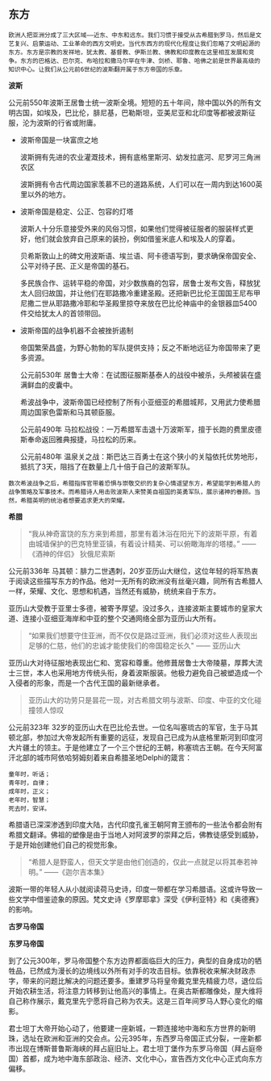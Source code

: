 ## 东方 ##

```
欧洲人把亚洲分成了三大区域——近东、中东和远东。我们习惯于接受从古希腊到罗马，然后是文艺复兴、启蒙运动、工业革命的西方文明史。当代东西方的现代化程度让我们忽略了文明起源的东方。东方是宗教的发祥地，犹太教、基督教、伊斯兰教、佛教和印度教在这里相互发展和竞争。东方的巴格达、巴尔克、布哈拉和撒马尔罕在牛津、剑桥、耶鲁、哈佛之前是世界最高级的知识中心。让我们从公元前6世纪的波斯翻开属于东方帝国的乐章。
```

**波斯**

公元前550年波斯王居鲁士统一波斯全境。短短的五十年间，除中国以外的所有文明古国，如埃及，巴比伦，腓尼基，巴勒斯坦，亚美尼亚和北印度等都被波斯征服，沦为波斯的行省或附庸。

- 波斯帝国是一块富庶之地

	波斯拥有先进的农业灌溉技术，拥有底格里斯河、幼发拉底河、尼罗河三角洲农区

	波斯拥有令古代周边国家羡慕不已的道路系统，人们可以在一周内到达1600英里以外的地方。

	
- 波斯帝国是稳定、公正、包容的灯塔

    波斯人十分乐意接受外来的风俗习惯，如果他们觉得被征服者的服装样式更好，他们就会放弃自己原来的装扮，例如借鉴米底人和埃及人的穿着。

    贝希斯敦山上的碑文用波斯语、埃兰语、阿卡德语写到，要求确保帝国安全、公平对待子民、正义是帝国的基石。

	多民族合作、运转平稳的帝国，对少数族裔的包容，居鲁士发布文告，释放犹太人回归故国，并让他们在耶路撒冷重建圣殿。还把新巴比伦王国国王尼布甲尼撒二世从耶路撒冷耶和华圣殿里掠夺来放在巴比伦神庙中的金银器皿5400件交给犹太人的首领带回。


- 波斯帝国的战争机器不会被挫折遏制

    帝国繁荣昌盛，为野心勃勃的军队提供支持；反之不断地远征为帝国带来了更多资源。

    公元前530年 居鲁士大帝：在试图征服斯基泰人的战役中被杀，头颅被装在盛满鲜血的皮囊中。

    希波战争中，波斯帝国已经控制了所有小亚细亚的希腊城邦，又用武力使希腊周边国家色雷斯和马其顿臣服。

	公元前490年 马拉松战役：一万希腊军击退十万波斯军，擅于长跑的费里皮德斯奉命返回雅典报捷，马拉松的历来。

	公元前480年 温泉关之战：斯巴达三百勇士在这个狭小的关隘依托优势地形，抵抗了3天，阻挡了在数量上几十倍于自己的波斯军队。

```
数次希波战争之后，希腊指挥官带着恐惧与崇敬交织的复杂心情遥望东方，希望能学到希腊人的战争策略及军事技术。而希腊诗人用击败波斯人来赞美自祖国的英勇军队，展示诸神的眷顾。当然，希腊英明的统治者想要追求更大的荣耀。
```

**希腊**

> “我从神奇富饶的东方来到希腊，那里有着沐浴在阳光下的波斯平原，有着由城墙保护的巴克特里亚镇，有着设计精美、可以俯瞰海岸的塔楼。”  ——《酒神的伴侣》 狄俄尼索斯

公元前336年 马其顿：腓力二世遇刺，20岁亚历山大继位，这位年轻的将军热衷于阅读这些描写东方的作品。他对一无所有的欧洲没有丝毫兴趣，同所有古希腊人一样，荣耀、文化、思想和机遇，当然还有威胁，统统来自于东方。

亚历山大受教于亚里士多德，被寄予厚望。没过多久，连接波斯主要城市的皇家大道、连接小亚细亚海岸和中亚的整个交通网络全部为亚历山大所有。

> “如果我们想要守住亚洲，而不仅仅是路过亚洲，我们必须对这些人表现出足够的仁慈，他们的忠诚才能使我们的帝国稳定长久" —— 亚历山大

亚历山大对待征服地表现出仁和、宽容和尊重。他修葺居鲁士大帝陵墓，厚葬大流士三世，本人也采用地方传统头衔，身着波斯服装。他极力避免自己被塑造成一个入侵者的形象，而是一个古代王国的最新继承者。

> 亚历山大的功劳只是昙花一现，对古希腊文明与波斯、印度、中亚的文化碰撞领人惊叹

公元前323年 32岁的亚历山大在巴比伦去世。一位名叫塞琉古的军官，生于马其顿北部，参加过大帝发起所有重要的远征，发现自己已成为从底格里斯河到印度河大片疆土的领主。于是他建立了一个三个世纪的王朝，称塞琉古王朝。在今天阿富汗北部的城市阿依哈努姆刻着来自希腊圣地Delphi的箴言：

```
童年时，听话；
青年时，自律；
成年时，正义；
老年时，智慧；
死去时，安详。
```

希腊语已深深渗透到印度大陆，古代印度孔雀王朝阿育王颁布的一些法令都会附有希腊文翻译。佛祖的塑像是由于当地人对阿波罗的崇拜之后，佛教徒感受到威胁，于是开始创建他们自己的视觉形象。

> “希腊人是野蛮人，但天文学是由他们创造的，仅此一点就足以将其奉若神明。” ——《迦尔吉本集》

波斯一带的年轻人从小就阅读荷马史诗，印度一带都在学习希腊语。这或许导致一些文学中借鉴迹象的原因。梵文史诗《罗摩耶拿》深受《伊利亚特》和《奥德赛》的影响。

**古罗马帝国**



**东罗马帝国**

到了公元300年，罗马帝国整个东方边界都面临巨大的压力，典型的自身成功的牺牲品，已然成为漫长的边境线以外所有对手的攻击目标。依靠税收来解决财政赤字，带来的问题比解决的问题还要多。重建罗马将皇帝戴克里先精疲力尽，退位后开始农耕生活，将注意力转移到让他高兴的事情上。在奥古斯都雕像处，屋大维将自己称作展示，戴克里先宁愿将自己称为农夫。这是三百年间罗马人野心变化的缩影。

君士坦丁大帝开始心动了，他要建一座新城，一颗连接地中海和东方世界的新明珠，选址在欧洲和亚洲的交会点。公元395年，东西罗马帝国正式分裂，一座新都市出现在博斯普鲁斯海峡的拜占庭旧址上。君士坦丁堡作为东罗马帝国（拜占庭帝国）首都，成为地中海东部政治、经济、文化中心，宣告西方文化中心正式向东方偏移。

